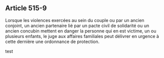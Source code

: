 Article 515-9
----
Lorsque les violences exercées au sein du couple ou par un ancien conjoint, un
ancien partenaire lié par un pacte civil de solidarité ou un ancien concubin
mettent en danger la personne qui en est victime, un ou plusieurs enfants, le
juge aux affaires familiales peut délivrer en urgence à cette dernière une
ordonnance de protection.

test